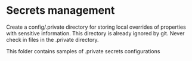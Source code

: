 # Secrets management

Create a config/.private directory for storing local overrides of properties with sensitive information.
This directory is already ignored by git. Never check in files in the .private directory.

This folder contains samples of .private secrets configurations

